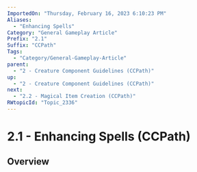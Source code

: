 ```yaml
---
ImportedOn: "Thursday, February 16, 2023 6:10:23 PM"
Aliases:
  - "Enhancing Spells"
Category: "General Gameplay Article"
Prefix: "2.1"
Suffix: "CCPath"
Tags:
  - "Category/General-Gameplay-Article"
parent:
  - "2 - Creature Component Guidelines (CCPath)"
up:
  - "2 - Creature Component Guidelines (CCPath)"
next:
  - "2.2 - Magical Item Creation (CCPath)"
RWtopicId: "Topic_2336"
---
```

# 2.1 - Enhancing Spells (CCPath)
## Overview
